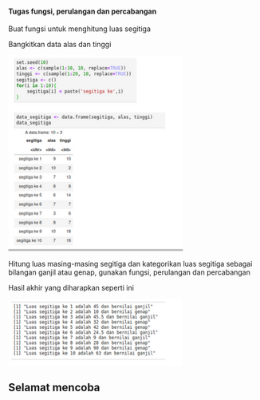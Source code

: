 #### Tugas fungsi, perulangan dan percabangan

Buat fungsi untuk menghitung luas segitiga

Bangkitkan data alas dan tinggi

<img src="gambar/tugas2_1.png" width="350" title="hover text">


Hitung luas masing-masing segitiga dan kategorikan luas segitiga sebagai bilangan ganjil atau genap, gunakan fungsi, perulangan dan percabangan

Hasil akhir yang diharapkan seperti ini

<img src="gambar/tugas2_2.png" width="350" title="hover text">

## Selamat mencoba 